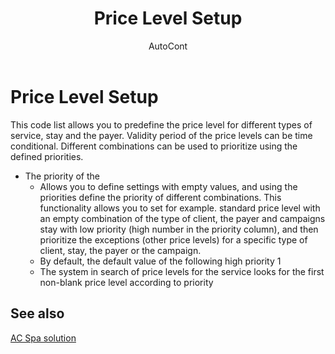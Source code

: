 ﻿---
    title: "Price Level Setup"
    author: AutoCont
    ms.date: 04/30/2018
    ms.topic: article
    ms.prod: dynamics-nav-2017
    ms.contentlocale: en
    ms.lasthandoff: 04/30/2018
---

# Price Level Setup

This code list allows you to predefine the price level for different types of service, stay and the payer. Validity period of the price levels can be time conditional. Different combinations can be used to prioritize using the defined priorities.
-	The priority of the
	- 	Allows you to define settings with empty values, and using the priorities define the priority of different combinations. This functionality allows you to set for example. standard price level with an empty combination of the type of client, the payer and campaigns stay with low priority (high number in the priority column), and then prioritize the exceptions (other price levels) for a specific type of client, stay, the payer or the campaign.
	- 	By default, the default value of the following high priority 1
	- 	The system in search of price levels for the service looks for the first non-blank price level according to priority 



## <a name="see-also"></a>See also
[AC Spa solution](ac-spa-solution.md)